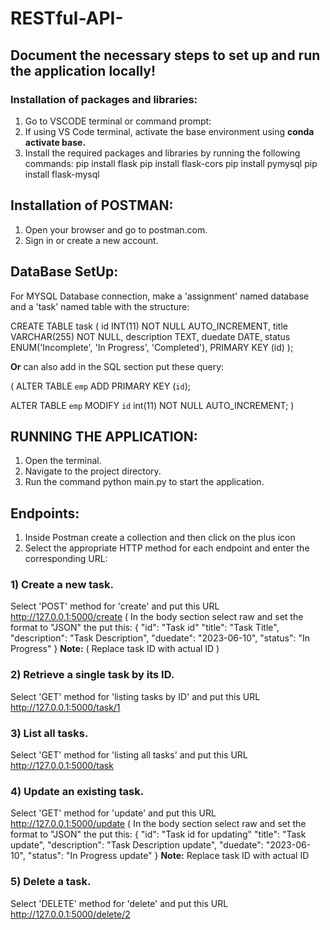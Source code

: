 # RESTful-API-

## Document the necessary steps to set up and run the application locally!

### Installation of packages and libraries:

1) Go to VSCODE terminal or command prompt:
2) If using VS Code terminal, activate the base environment using **conda activate base.**
3) Install the required packages and libraries by running the following commands:
pip install flask
pip install flask-cors
pip install pymysql
pip install flask-mysql

## Installation of POSTMAN:
1) Open your browser and go to postman.com.
2) Sign in or create a new account.

## DataBase SetUp:
For MYSQL Database connection, make a 'assignment' named database and a 'task' named table with the structure:

CREATE TABLE task (
  id INT(11) NOT NULL AUTO_INCREMENT,
  title VARCHAR(255) NOT NULL,
  description TEXT,
  duedate DATE,
  status ENUM('Incomplete', 'In Progress', 'Completed'),
  PRIMARY KEY (id)
);


**Or** can also add in the SQL section put these query:

( ALTER TABLE `emp`
  ADD PRIMARY KEY (`id`);
  
ALTER TABLE `emp`
 MODIFY `id` int(11) NOT NULL AUTO_INCREMENT; )
 
 ## RUNNING THE APPLICATION:
1) Open the terminal.
2) Navigate to the project directory.
3) Run the command python main.py to start the application.
 
## Endpoints:
1) Inside Postman create a collection and then click on the plus icon
2) Select the appropriate HTTP method for each endpoint and enter the corresponding URL:
### 1) Create a new task.
Select 'POST' method for 'create' and put this URL http://127.0.0.1:5000/create
( In the body section select raw and set the format to "JSON" the put this:
{
  "id": "Task id"
  "title": "Task Title",
  "description": "Task Description",
  "duedate": "2023-06-10",
  "status": "In Progress"
}
**Note:** ( Replace task ID with actual ID )
### 2) Retrieve a single task by its ID.
Select 'GET' method for 'listing tasks by ID' and put this URL http://127.0.0.1:5000/task/1

### 3) List all tasks.
Select 'GET' method for 'listing all tasks' and put this URL http://127.0.0.1:5000/task

### 4) Update an existing task.
Select 'GET' method for 'update' and put this URL http://127.0.0.1:5000/update
( In the body section select raw and set the format to "JSON" the put this:
{
  "id": "Task id for updating"
  "title": "Task update",
  "description": "Task Description update",
  "duedate": "2023-06-10",
  "status": "In Progress update"
}
**Note:** Replace task ID with actual ID 

### 5) Delete a task.
Select 'DELETE' method for 'delete' and put this URL http://127.0.0.1:5000/delete/2
